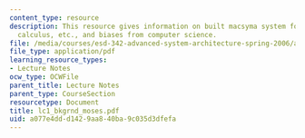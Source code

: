 ```yaml
---
content_type: resource
description: This resource gives information on built macsyma system for algebra,
  calculus, etc., and biases from computer science.
file: /media/courses/esd-342-advanced-system-architecture-spring-2006/a077e4ddd1429aa840ba9c035d3dfefa_lc1_bkgrnd_moses.pdf
file_type: application/pdf
learning_resource_types:
- Lecture Notes
ocw_type: OCWFile
parent_title: Lecture Notes
parent_type: CourseSection
resourcetype: Document
title: lc1_bkgrnd_moses.pdf
uid: a077e4dd-d142-9aa8-40ba-9c035d3dfefa
---
```

